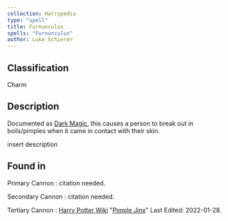 ```yaml
---
collection: Harrypedia
type: "spell"
title: Furnunculus
spells: "Furnunculus"
author: Luke Schierer
---
```


## Classification

Charm

## Description

Documented as [Dark Magic][], this causes a person to break out in boils/pimples when it came in contact with their skin.

[Dark Magic]: ../../dark

insert description

## Found in

Primary Cannon
: citation needed.

Secondary Cannon
: citation needed.

Tertiary Cannon
: [Harry Potter Wiki](https://harrypotter.fandom.com/)
"[Pimple Jinx](https://harrypotter.fandom.com/wiki/Pimple_Jinx)"
Last Edited: 2022-01-28.
